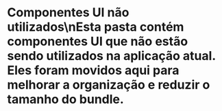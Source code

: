 # Componentes UI não utilizados\nEsta pasta contém componentes UI que não estão sendo utilizados na aplicação atual. Eles foram movidos aqui para melhorar a organização e reduzir o tamanho do bundle.
